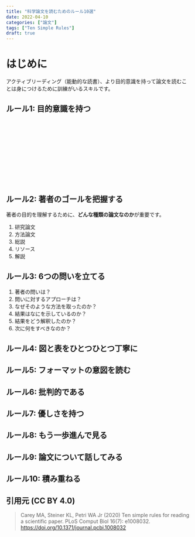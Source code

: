 ```yaml
---
title: "科学論文を読むためのルール10選"
date: 2022-04-10
categories: ["論文"]
tags: ["Ten Simple Rules"]
draft: true
---
```


# はじめに

アクティブリーディング（能動的な読書）、より目的意識を持って論文を読むことは身につけるために訓練がいるスキルです。


## ルール1: 目的意識を持つ


<div class="iframely-embed"><div class="iframely-responsive" style="height: 170px; padding-bottom: 0;"><a href="https://journals.plos.org/ploscompbiol/article?id=10.1371/journal.pcbi.1008032" data-iframely-url="//iframely.net/kl1JW0Z"></a></div></div><script async src="//iframely.net/embed.js" charset="utf-8"></script>


## ルール2: 著者のゴールを把握する

著者の目的を理解するために、**どんな種類の論文なのか**が重要です。
1. 研究論文
2. 方法論文
3. 総説
4. リソース
5. 解説


## ルール3: 6つの問いを立てる

1. 著者の問いは？
2. 問いに対するアプローチは？
3. なぜそのような方法を取ったのか？
4. 結果はなにを示しているのか？
5. 結果をどう解釈したのか？
6. 次に何をすべきなのか？

## ルール4: 図と表をひとつひとつ丁寧に

## ルール5: フォーマットの意図を読む

## ルール6: 批判的である

## ルール7: 優しさを持つ

## ルール8: もう一歩進んで見る

## ルール9: 論文について話してみる

## ルール10: 積み重ねる


## 引用元 (CC BY 4.0)

> Carey MA, Steiner KL, Petri WA Jr (2020) Ten simple rules for reading a scientific paper. PLoS Comput Biol 16(7): e1008032. https://doi.org/10.1371/journal.pcbi.1008032
